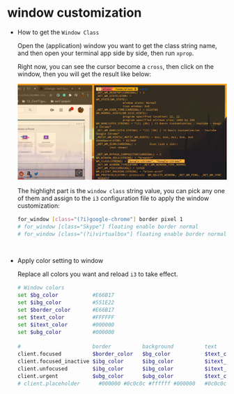 # window customization

- How to get the `Window Class`

    Open the (application) window you want to get the class string name, and then
    open your terminal app side by side, then run `xprop`.

    Right now, you can see the cursor become a `cross`, then click on the window,
    then you will get the result like below:


    ![how-to-get-window-class.png](./images/how-to-get-window-class.png)

    The highlight part is the `window class` string value, you can pick any one of them
    and assign to the `i3` configuration file to apply the window customization:

    ```bash
    for_window [class="(?i)google-chrome"] border pixel 1
    # for_window [class="Skype"] floating enable border normal
    # for_window [class="(?i)virtualbox"] floating enable border normal
    ```

</br>

- Apply color setting to window
    
    Replace all colors you want and reload `i3` to take effect.

    ```bash
    # Window colors
    set $bg_color           #E66B17
    set $ibg_color          #551E22
    set $border_color       #E66B17
    set $text_color         #FFFFFF
    set $itext_color        #000000
    set $ubg_color          #000000
    
    #                       border          background          text            indicator
    client.focused          $border_color   $bg_color           $text_color     $bg_color
    client.focused_inactive $ibg_color      $ibg_color          $itext_color    $ibg_color
    client.unfocused        $ibg_color      $ibg_color          $itext_color    $ibg_color
    client.urgent           $ubg_color      $ubg_color          $text_color     $ubg_color
    # client.placeholder      #000000 #0c0c0c #ffffff #000000   #0c0c0c
    ```
